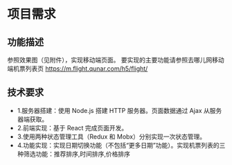 # 项目需求
## 功能描述
参照效果图（见附件），实现移动端页面。
要实现的主要功能请参照去哪儿网移动端机票列表页 https://m.flight.qunar.com/h5/flight/
## 技术要求
- 1.服务器搭建：使用 Node.js 搭建 HTTP 服务器。页面数据通过 Ajax 从服务器端获取。
- 2.前端实现：基于 React 完成页面开发。
- 3.使用两种状态管理工具（Redux 和 Mobx）分别实现一次状态管理。
- 4.功能实现：实现日期切换功能（不包括“更多日期”功能）。实现机票列表的三种筛选功能：推荐排序,时间排序,价格排序

